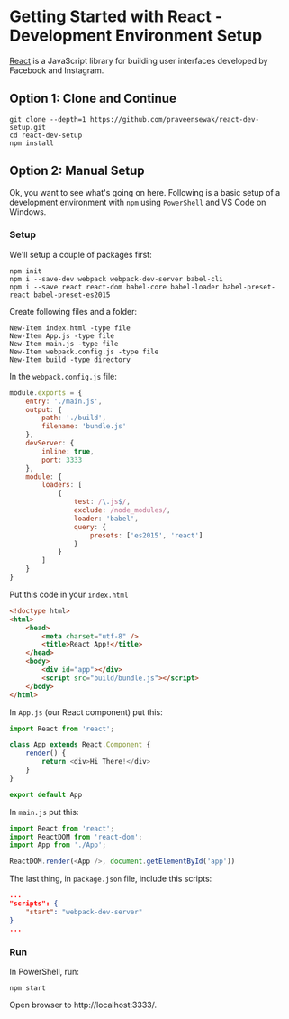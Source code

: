 # Getting Started with React - Development Environment Setup

[React](https://facebook.github.io/react/index.html) is a JavaScript library for building user interfaces developed by Facebook and Instagram.

## Option 1: Clone and Continue

```
git clone --depth=1 https://github.com/praveensewak/react-dev-setup.git
cd react-dev-setup
npm install
```

## Option 2: Manual Setup

Ok, you want to see what's going on here. Following is a basic setup of a development environment with `npm` using `PowerShell` and VS Code on Windows. 

### Setup

We'll setup a couple of packages first:

```
npm init
npm i --save-dev webpack webpack-dev-server babel-cli
npm i --save react react-dom babel-core babel-loader babel-preset-react babel-preset-es2015
```

Create following files and a folder:

```
New-Item index.html -type file
New-Item App.js -type file
New-Item main.js -type file
New-Item webpack.config.js -type file
New-Item build -type directory
```

In the `webpack.config.js` file:

```javascript
module.exports = {
    entry: './main.js',
    output: {
        path: './build',
        filename: 'bundle.js'
    },
    devServer: {
        inline: true,
        port: 3333
    },
    module: {
        loaders: [
            {
                test: /\.js$/,
                exclude: /node_modules/,
                loader: 'babel',
                query: {
                    presets: ['es2015', 'react']
                }
            }
        ]
    }
}
```

Put this code in your `index.html`

```html
<!doctype html>
<html>
    <head>
        <meta charset="utf-8" />
        <title>React App!</title>
    </head>
    <body>
        <div id="app"></div>
        <script src="build/bundle.js"></script>
    </body>
</html>
```

In `App.js` (our React component) put this:

```javascript
import React from 'react';

class App extends React.Component {
    render() {
        return <div>Hi There!</div>
    }
}

export default App
```

In `main.js` put this:

```javascript
import React from 'react';
import ReactDOM from 'react-dom';
import App from './App';

ReactDOM.render(<App />, document.getElementById('app'))
```

The last thing, in `package.json` file, include this scripts:

```json
...
"scripts": {
    "start": "webpack-dev-server"
}
...
```

### Run

In PowerShell, run:

```
npm start
```

Open browser to http://localhost:3333/.